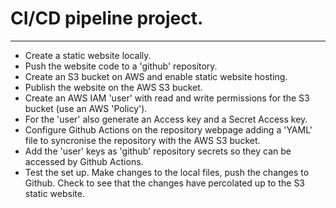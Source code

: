 # CI/CD pipeline project.
---
- Create a static website locally.
- Push the website code to a 'github' repository.
- Create an S3 bucket on AWS and enable static website hosting.
- Publish the website on the AWS S3 bucket.
- Create an AWS IAM 'user' with read and write permissions for the S3 bucket (use an AWS 'Policy').
- For the 'user' also generate an Access key and a Secret Access key.
- Configure Github Actions on the repository webpage adding a 'YAML' file to syncronise the repository with the AWS S3 bucket. 
- Add the 'user' keys as 'github' repository secrets so they can be accessed by Github Actions.
- Test the set up. Make changes to the local files, push the changes to Github. Check to see that the changes have percolated up to the S3 static website.
